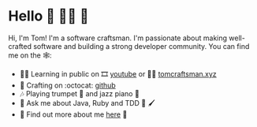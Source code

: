 # Hello 👋 🧑‍💻 🚀

Hi, I'm Tom! I'm a software craftsman. I'm passionate about making well-crafted software and building a strong developer community. 
You can find me on the 🕸️:

- 👨‍🏫 Learning in public on 🎞️ <a href="https://www.youtube.com/watch?v=LXudZWNdnTU">youtube</a> or ✍🏻 <a href="https://tomcraftsman.xyz/">tomcraftsman.xyz</a>
- 🧰 Crafting on :octocat: <a href="https://github.com/TomSpencerLondon">github</a> 
- 🎶 Playing trumpet 🎺 and jazz piano 🎹
- 🙋 Ask me about Java, Ruby and TDD 🎨 🖌️ 
- 📰 Find out more about me <a href="https://github.com/TomSpencerLondon/CV">here</a> 🎉

